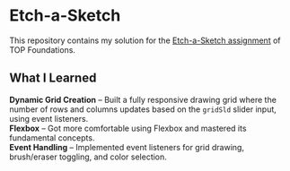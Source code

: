# Etch-a-Sketch
This repository contains my solution for the [Etch-a-Sketch assignment](https://www.theodinproject.com/lessons/foundations-etch-a-sketch) of TOP Foundations. 
## What I Learned
**Dynamic Grid Creation** – Built a fully responsive drawing grid where the number of rows and columns updates based on the `gridSld` slider input, using event listeners.\
**Flexbox** – Got more comfortable using Flexbox and mastered its fundamental concepts.\
**Event Handling** – Implemented event listeners for grid drawing, brush/eraser toggling, and color selection.
